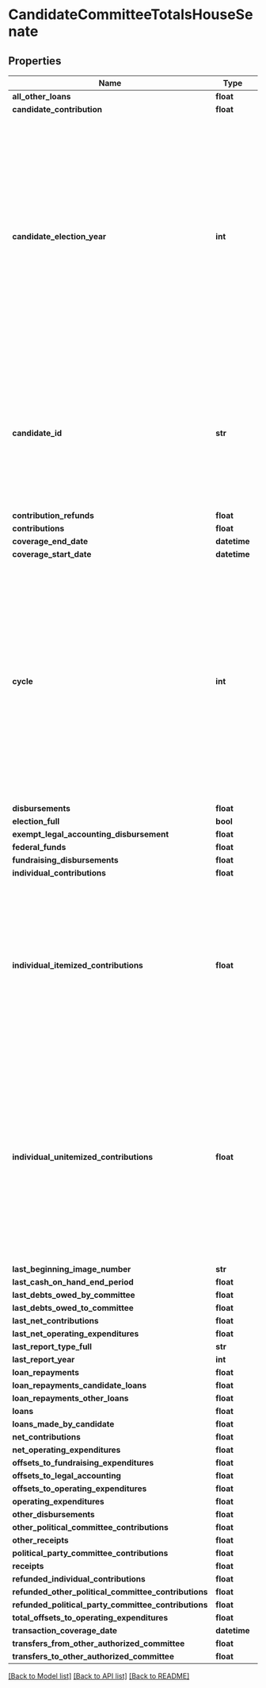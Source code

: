 # CandidateCommitteeTotalsHouseSenate

## Properties
Name | Type | Description | Notes
------------ | ------------- | ------------- | -------------
**all_other_loans** | **float** |  | [optional]
**candidate_contribution** | **float** |  | [optional]
**candidate_election_year** | **int** |  Filter records to only those that are applicable to a given two-year period. This cycle follows the traditional House election cycle and subdivides the presidential and Senate elections into comparable two-year blocks. The cycle begins with an odd year and is named for its ending, even year.  |
**candidate_id** | **str** |  A unique identifier assigned to each candidate registered with the FEC. If a person runs for several offices, that person will have separate candidate IDs for each office.  |
**contribution_refunds** | **float** |  | [optional]
**contributions** | **float** | Contribution | [optional]
**coverage_end_date** | **datetime** |  | [optional]
**coverage_start_date** | **datetime** |  | [optional]
**cycle** | **int** |  Filter records to only those that are applicable to a given two-year period. This cycle follows the traditional House election cycle and subdivides the presidential and Senate elections into comparable two-year blocks. The cycle begins with an odd year and is named for its ending, even year.  |
**disbursements** | **float** | Disbursements | [optional]
**election_full** | **bool** |  |
**exempt_legal_accounting_disbursement** | **float** |  | [optional]
**federal_funds** | **float** |  | [optional]
**fundraising_disbursements** | **float** |  | [optional]
**individual_contributions** | **float** |  | [optional]
**individual_itemized_contributions** | **float** | Individual itemized contributions are from individuals whose aggregate contributions total over $200 per individual per year. Be aware, some filers choose to itemize donations $200 or less. | [optional]
**individual_unitemized_contributions** | **float** | Unitemized contributions are made individuals whose aggregate contributions total $200 or less per individual per year. Be aware, some filers choose to itemize donations $200 or less and in that case those donations will appear in the itemized total. | [optional]
**last_beginning_image_number** | **str** |  | [optional]
**last_cash_on_hand_end_period** | **float** |  | [optional]
**last_debts_owed_by_committee** | **float** |  | [optional]
**last_debts_owed_to_committee** | **float** |  | [optional]
**last_net_contributions** | **float** |  | [optional]
**last_net_operating_expenditures** | **float** |  | [optional]
**last_report_type_full** | **str** |  | [optional]
**last_report_year** | **int** |  | [optional]
**loan_repayments** | **float** |  | [optional]
**loan_repayments_candidate_loans** | **float** |  | [optional]
**loan_repayments_other_loans** | **float** |  | [optional]
**loans** | **float** |  | [optional]
**loans_made_by_candidate** | **float** |  | [optional]
**net_contributions** | **float** |  | [optional]
**net_operating_expenditures** | **float** |  | [optional]
**offsets_to_fundraising_expenditures** | **float** |  | [optional]
**offsets_to_legal_accounting** | **float** |  | [optional]
**offsets_to_operating_expenditures** | **float** |  | [optional]
**operating_expenditures** | **float** |  | [optional]
**other_disbursements** | **float** |  | [optional]
**other_political_committee_contributions** | **float** |  | [optional]
**other_receipts** | **float** |  | [optional]
**political_party_committee_contributions** | **float** |  | [optional]
**receipts** | **float** |  | [optional]
**refunded_individual_contributions** | **float** |  | [optional]
**refunded_other_political_committee_contributions** | **float** |  | [optional]
**refunded_political_party_committee_contributions** | **float** |  | [optional]
**total_offsets_to_operating_expenditures** | **float** |  | [optional]
**transaction_coverage_date** | **datetime** |  | [optional]
**transfers_from_other_authorized_committee** | **float** |  | [optional]
**transfers_to_other_authorized_committee** | **float** |  | [optional]

[[Back to Model list]](../README.md#documentation-for-models) [[Back to API list]](../README.md#documentation-for-api-endpoints) [[Back to README]](../README.md)
